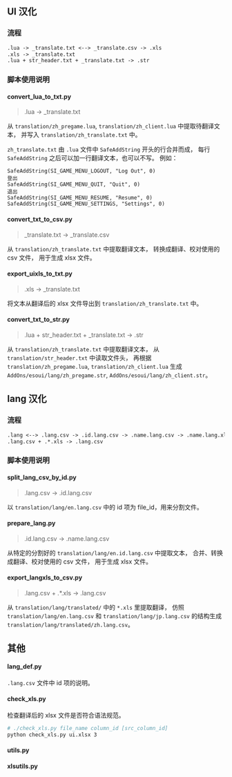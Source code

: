 ## UI 汉化

### 流程

```txt
.lua -> _translate.txt <--> _translate.csv -> .xls
.xls -> _translate.txt
.lua + str_header.txt + _translate.txt -> .str
```

### 脚本使用说明

#### convert_lua_to_txt.py
>.lua -> _translate.txt

从 `translation/zh_pregame.lua`, `translation/zh_client.lua` 中提取待翻译文本，
并写入 `translation/zh_translate.txt` 中。

`zh_translate.txt` 由 `.lua` 文件中 `SafeAddString` 开头的行合并而成，
每行 `SafeAddString` 之后可以加一行翻译文本，也可以不写。
例如：

```
SafeAddString(SI_GAME_MENU_LOGOUT, "Log Out", 0)
登出
SafeAddString(SI_GAME_MENU_QUIT, "Quit", 0)
退出
SafeAddString(SI_GAME_MENU_RESUME, "Resume", 0)
SafeAddString(SI_GAME_MENU_SETTINGS, "Settings", 0)
```

#### convert_txt_to_csv.py
>_translate.txt -> _translate.csv

从 `translation/zh_translate.txt` 中提取翻译文本，
转换成翻译、校对使用的 csv 文件，
用于生成 xlsx 文件。

#### export_uixls_to_txt.py
>.xls -> _translate.txt

将文本从翻译后的 xlsx 文件导出到 `translation/zh_translate.txt` 中。

#### convert_txt_to_str.py
>.lua + str_header.txt + _translate.txt -> .str

从 `translation/zh_translate.txt` 中提取翻译文本，
从 `translation/str_header.txt` 中读取文件头，
再根据 `translation/zh_pregame.lua`, `translation/zh_client.lua`
生成 `AddOns/esoui/lang/zh_pregame.str`, `AddOns/esoui/lang/zh_client.str`。


## lang 汉化

### 流程

```txt
.lang <--> .lang.csv -> .id.lang.csv -> .name.lang.csv -> .name.lang.xls
.lang.csv + .*.xls -> .lang.csv
```

### 脚本使用说明

#### split_lang_csv_by_id.py
>.lang.csv -> .id.lang.csv

以 `translation/lang/en.lang.csv` 中的 id 项为 file_id，用来分割文件。

#### prepare_lang.py
>.id.lang.csv -> .name.lang.csv

从特定的分割好的 `translation/lang/en.id.lang.csv` 中提取文本，
合并、转换成翻译、校对使用的 csv 文件，
用于生成 xlsx 文件。

#### export_langxls_to_csv.py
>.lang.csv + .*.xls -> .lang.csv

从 `translation/lang/translated/` 中的 `*.xls` 里提取翻译， 
仿照 `translation/lang/en.lang.csv` 和 `translation/lang/jp.lang.csv`
的结构生成 `translation/lang/translated/zh.lang.csv`。


## 其他

#### lang_def.py
`.lang.csv` 文件中 id 项的说明。

#### check_xls.py
检查翻译后的 xlsx 文件是否符合语法规范。
```bash
# ./check_xls.py file_name column_id [src_column_id]
python check_xls.py ui.xlsx 3
```

#### utils.py

#### xlsutils.py
